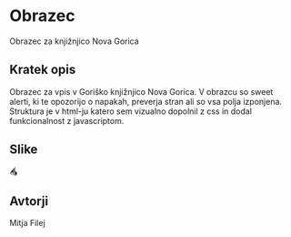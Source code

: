 
# Obrazec

Obrazec za knjižnjico Nova Gorica



## Kratek opis

Obrazec za vpis v Goriško knjižnjico Nova Gorica. V obrazcu so sweet alerti, ki te opozorijo o napakah, preverja stran ali so vsa polja izponjena. Struktura je v html-ju katero sem vizualno dopolnil z css in dodal funkcionalnost z javascriptom.


## Slike

![App Screenshot](slike/ikona.png)


## Avtorji

Mitja Filej
